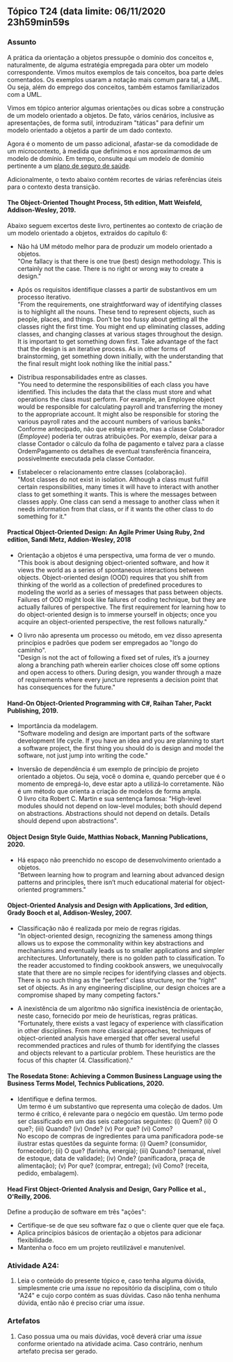 ## Tópico T24 (data limite: **06/11/2020 23h59min59s**

### Assunto

A prática da orientação a objetos pressupõe o domínio dos conceitos e, naturalmente,
de alguma estratégia empregada para obter um modelo correspondente. Vimos muitos exemplos de tais conceitos, boa parte deles comentados. Os exemplos usaram a notação mais comum para tal, a UML. Ou seja, além do emprego dos conceitos, também
estamos familiarizados com a UML.

Vimos em tópico anterior algumas orientações ou dicas sobre
a construção de um modelo orientado a objetos. De fato, vários cenários, inclusive as apresentações, de forma sutil, introduziram "táticas" para definir
um modelo orientado a objetos a partir de um dado contexto.

Agora é o momento de um passo adicional, afastar-se da comodidade de um microcontexto,
à medida que definimos e nos aproximarmos de um modelo de domínio. Em tempo, consulte aqui
um modelo de domínio pertinente a um [plano de seguro de saúde](https://en.wikipedia.org/wiki/Domain_model).

Adicionalmente, o texto abaixo contém recortes de várias referências úteis para o contexto desta transição.

#### The Object-Oriented Thought Process, 5th edition, Matt Weisfeld, Addison-Wesley, 2019.

Abaixo seguem excertos deste livro, pertinentes ao contexto de criação de um modelo orientado a objetos, extraídos do capítulo 6:

- Não há UM método melhor para de produzir um modelo orientado a objetos.  
  "One fallacy is that there is one true (best) design methodology. This is certainly not the case. There is no right or wrong way to create a design."

- Após os requisitos identifique classes a partir de substantivos em um processo iterativo.  
  "From the requirements, one straightforward way of identifying classes is to highlight all the nouns. These tend to represent objects, such as people, places, and things. Don’t be too fussy about getting all the classes right the first time. You might end up eliminating classes, adding classes, and changing classes at various stages throughout the design. It is important to get something down first. Take advantage of the fact that the design is an iterative process. As in other forms of brainstorming, get something down initially, with the understanding that the final result might look nothing like the initial pass."

- Distribua responsabilidades entre as classes.  
  "You need to determine the responsibilities of each class you have identified. This includes the data that the class must store and what operations the class must perform. For example, an Employee object would be responsible for calculating payroll and transferring the money to the appropriate account. It might also be responsible for storing the various payroll rates and the account numbers of various banks."  
  Conforme antecipado, não que esteja errado, mas a classe Colaborador (_Employee_) poderia ter
  outras atribuições. Por exemplo, deixar para a classe Contador o cálculo da folha de pagamento e talvez para a classe OrdemPagamento os detalhes de eventual transferência financeira, possivelmente
  executada pela classe Contador.

- Estabelecer o relacionamento entre classes (colaboração).  
  "Most classes do not exist in isolation. Although a class must fulfill certain responsibilities, many times it will have to interact with another class to get something it wants. This is where the messages between classes apply. One class can send a message to another class when it needs information from that class, or if it wants the other class to do something for it."

#### Practical Object-Oriented Design: An Agile Primer Using Ruby, 2nd edition, Sandi Metz, Addion-Wesley, 2018

- Orientação a objetos é uma perspectiva, uma forma de ver o mundo.  
  "This book is about designing object-oriented software, and how it views the world as a series of spontaneous interactions between objects. Object-oriented design (OOD) requires that you shift from thinking of the world as a collection of predefined procedures to modeling the world as a series of messages that pass between objects. Failures of OOD might look like failures of coding technique, but they are actually failures of perspective. The first requirement for learning how to do object-oriented design is to immerse yourself in objects; once you acquire an object-oriented perspective, the rest follows naturally."

- O livro não apresenta um processo ou método, em vez disso apresenta princípios e padrões que podem ser empregados ao "longo do caminho".  
  "Design is not the act of following a fixed set of rules, it’s a journey along a branching path wherein earlier choices close off some options and open access to others. During design, you wander through a maze of requirements where every juncture represents a decision point that has consequences for the future."

#### Hand-On Object-Oriented Programming with C#, Raihan Taher, Packt Publishing, 2019.

- Importância da modelagem.  
  "Software modeling and design are important parts of the software development life cycle. If you have an idea and you are planning to start a software project, the first thing you should do is design and model the software, not just jump into writing the code."

- Inversão de dependência é um exemplo de princípio de projeto orientado a objetos. Ou seja,
  você o domina e, quando perceber que é o momento de empregá-lo, deve estar apto a utilizá-lo
  corretamente. Não é um método que orienta a criação de modelos de forma ampla.  
  O livro cita Robert C. Martin e sua sentença famosa: "High-level modules should not depend on low-level modules; both should depend on abstractions. Abstractions should not depend on details. Details should depend upon abstractions".

#### Object Design Style Guide, Matthias Noback, Manning Publications, 2020.

- Há espaço não preenchido no escopo de desenvolvimento orientado a objetos.  
  "Between learning how to program and learning about advanced design patterns and principles, there isn’t much educational material for object-oriented programmers."

#### Object-Oriented Analysis and Design with Applications, 3rd edition, Grady Booch et al, Addison-Wesley, 2007.

- Classificação não é realizada por meio de regras rígidas.  
  "In object-oriented design, recognizing the sameness among things allows us to expose the commonality within key abstractions and mechanisms and eventually leads us to smaller applications and simpler architectures. Unfortunately, there is no golden path to classification. To the reader accustomed to finding cookbook answers, we unequivocally state that there are no simple recipes for identifying classes and objects. There is no such thing as the “perfect” class structure, nor the “right” set of objects. As in any engineering discipline, our design choices are a compromise shaped by many competing factors."

- A inexistência de um algoritmo não significa inexistência de orientação, neste caso, fornecido por meio de heurísticas, regras práticas.  
  "Fortunately, there exists a vast legacy of experience with classification in other disciplines. From more classical approaches, techniques of object-oriented analysis have emerged that offer several useful recommended practices and rules of thumb for identifying the classes and objects relevant to a particular problem. These heuristics are the focus of this chapter (4. Classification)."

#### The Rosedata Stone: Achieving a Common Business Language using the Business Terms Model, Technics Publications, 2020.

- Identifique e defina termos.  
  Um termo é um substantivo que representa uma coleção de dados. Um termo é crítico, é relevante para o negócio em questão. Um termo pode ser classificado em um das seis categorias seguintes: (i) Quem? (ii) O que?; (iii) Quando? (iv) Onde? (v) Por que? (vi) Como?  
  No escopo de compras de ingredientes para uma panificadora pode-se ilustrar estas questões da seguinte forma: (i) Quem? (consumidor, fornecedor); (ii) O que? (farinha, energia); (iii) Quando? (semanal, nível de estoque, data de validade); (iv) Onde? (panificadora, praça de alimentação); (v) Por que? (comprar, entrega); (vi) Como? (receita, pedido, embalagem).

#### Head First Object-Oriented Analysis and Design, Gary Pollice et al., O'Reilly, 2006.

Define a produção de software em três "ações":

- Certifique-se de que seu software faz o que o cliente quer que ele faça.
- Aplica princípios básicos de orientação a objetos para adicionar flexibilidade.
- Mantenha o foco em um projeto reutilizável e manutenível.

### Atividade A24:

1. Leia o conteúdo do presente tópico e, caso tenha alguma dúvida, simplesmente crie uma _issue_ no repositório da disciplina, com o título "A24" e cujo corpo contém as suas dúvidas. Caso não tenha nenhuma dúvida, então não é preciso criar uma _issue_.

### Artefatos

1. Caso possua uma ou mais dúvidas, você deverá criar uma _issue_ conforme orientado na atividade acima. Caso contrário, nenhum artefato precisa ser gerado.
